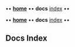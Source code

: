 •• **[home](/README.md)** •• **docs** [index](./docs/index.md) ••

•• **[home](/../../README.md)** •• **docs** [index](/docs/index.md) ••

## Docs Index
